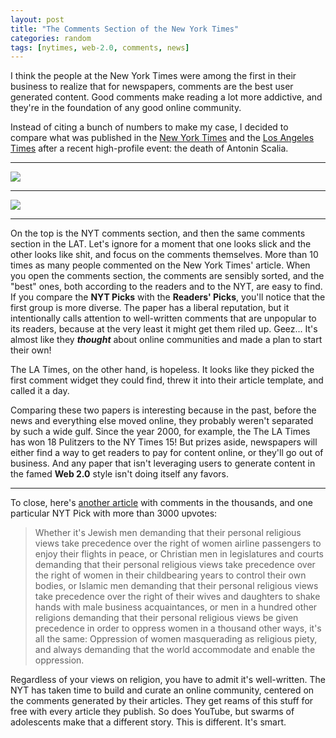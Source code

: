 ```yaml
---
layout: post
title: "The Comments Section of the New York Times"
categories: random
tags: [nytimes, web-2.0, comments, news]
---
```


I think the people at the New York Times were among the first in their business to realize that for newspapers, comments are the best user generated content. Good comments make reading a lot more addictive, and they're in the foundation of any good online community.

Instead of citing a bunch of numbers to make my case, I decided to compare what was published in the [New York Times](http://www.nytimes.com/2016/02/14/us/antonin-scalia-death.html) and the [Los Angeles Times](http://www.latimes.com/local/lanow/la-me-antonin-scalia-20160213-story.html) after a recent high-profile event: the death of Antonin Scalia.

---

![](https://raw.githubusercontent.com/kylebebak/kylebebak.github.io/master/_assets/img/comments-scalia-nyt.png)

---

![](https://raw.githubusercontent.com/kylebebak/kylebebak.github.io/master/_assets/img/comments-scalia-lat.png)

---

On the top is the NYT comments section, and then the same comments section in the LAT. Let's ignore for a moment that one looks slick and the other looks like shit, and focus on the comments themselves. More than 10 times as many people commented on the New York Times' article. When you open the comments section, the comments are sensibly sorted, and the "best" ones, both according to the readers and to the NYT, are easy to find. If you compare the __NYT Picks__ with the __Readers' Picks__, you'll notice that the first group is more diverse. The paper has a liberal reputation, but it intentionally calls attention to well-written comments that are unpopular to its readers, because at the very least it might get them riled up. Geez... It's almost like they ___thought___ about online communities and made a plan to start their own!

The LA Times, on the other hand, is hopeless. It looks like they picked the first comment widget they could find, threw it into their article template, and called it a day.

Comparing these two papers is interesting because in the past, before the news and everything else moved online, they probably weren't separated by such a wide gulf. Since the year 2000, for example, the The LA Times has won 18 Pulitzers to the NY Times 15! But prizes aside, newspapers will either find a way to get readers to pay for content online, or they'll go out of business. And any paper that isn't leveraging users to generate content in the famed __Web 2.0__ style isn't doing itself any favors.

---

To close, here's [another article](http://www.nytimes.com/2016/02/27/world/middleeast/woman-81-to-sue-israeli-airline-over-seat-switch.html) with comments in the thousands, and one particular NYT Pick with more than 3000 upvotes:

>Whether it's Jewish men demanding that their personal religious views take precedence over the right of women airline passengers to enjoy their flights in peace, or Christian men in legislatures and courts demanding that their personal religious views take precedence over the right of women in their childbearing years to control their own bodies, or Islamic men demanding that their personal religious views take precedence over the right of their wives and daughters to shake hands with male business acquaintances, or men in a hundred other religions demanding that their personal religious views be given precedence in order to oppress women in a thousand other ways, it's all the same: Oppression of women masquerading as religious piety, and always demanding that the world accommodate and enable the oppression.

Regardless of your views on religion, you have to admit it's well-written. The NYT has taken time to build and curate an online community, centered on the comments generated by their articles. They get reams of this stuff for free with every article they publish. So does YouTube, but swarms of adolescents make that a different story. This is different. It's smart.
